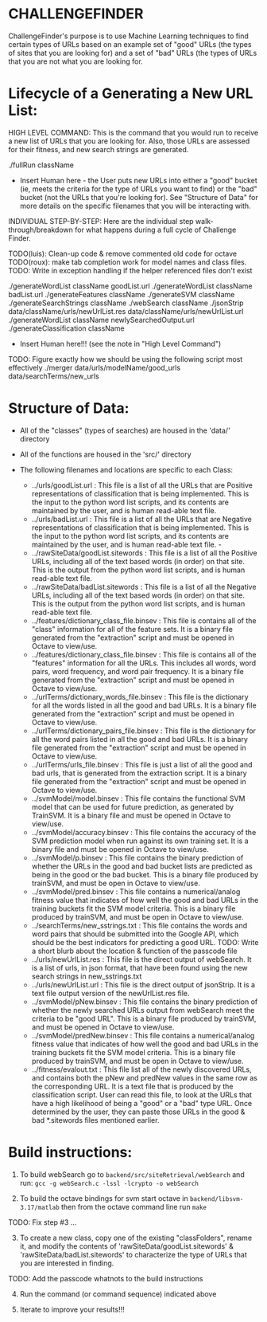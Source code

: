 
CHALLENGEFINDER
========================================

ChallengeFinder's purpose is to use Machine Learning techniques to find
certain types of URLs based on an example set of "good" URLs (the types
of sites that you are looking for) and a set of "bad" URLs (the types of
URLs that you are not what you are looking for.



Lifecycle of a Generating a New URL List:
=========================================

HIGH LEVEL COMMAND:
This is the command that you would run to receive a new list of URLs that
you are looking for.  Also, those URLs are assessed for their fitness, and
new search strings are generated.

./fullRun className

* Insert Human here - the User puts new URLs into either a "good" bucket (ie,
meets the criteria for the type of URLs you want to find) or the "bad" bucket
(not the URLs that you're looking for). See "Structure of Data" for more
details on the specific filenames that you will be interacting with.



INDIVIDUAL STEP-BY-STEP:
Here are the individual step walk-through/breakdown for what happens during a
full cycle of Challenge Finder.

TODO(luis): Clean-up code & remove commented old code for octave
TODO(roux): make tab completion work for model names and class files.
TODO: Write in exception handling if the helper referenced files don't exist

./generateWordList className goodList.url
./generateWordList className badList.url
./generateFeatures className
./generateSVM className
./generateSearchStrings className
./webSearch className
./jsonStrip data/className/urls/newUrlList.res data/className/urls/newUrlList.url
./generateWordList className newlySearchedOutput.url
./generateClassification className
* Insert Human here!!! (see the note in "High Level Command")

TODO: Figure exactly how we should be using the following script most effectively
./merger data/urls/modelName/good_urls data/searchTerms/new_urls


Structure of Data:
========================================

- All of the "classes" (types of searches) are housed in the 'data/' directory
- All of the functions are housed in the 'src/' directory

- The following filenames and locations are specific to each Class:
    - ../urls/goodList.url : This file is a list of all the URLs that are Positive representations of
      classification that is being implemented. This is the input to the python word list scripts, and
      its contents are maintained by the user, and is human read-able text file.
    - ../urls/badList.url : This file is a list of all the URLs that are Negative representations of
      classification that is being implemented. This is the input to the python word list scripts, and
      its contents are maintained by the user, and is human read-able text file.                                             -
    - ../rawSiteData/goodList.sitewords : This file is a list of all the Positive URLs, including all
      of the text based words (in order) on that site.  This is the output from the python word list
      scripts, and is human read-able text file.
    - ../rawSiteData/badList.sitewords : This file is a list of all the Negative URLs, including all
      of the text based words (in order) on that site.  This is the output from the python word list
      scripts, and is human read-able text file.
    - ../features/dictionary_class_file.binsev : This file is contains all of the "class" information
      for all of the feature sets.  It is a binary file generated from the "extraction" script and
      must be opened in Octave to view/use.
    - ../features/dictionary_class_file.binsev : This file is contains all of the "features" information
      for all the URLs.  This includes all words, word pairs, word frequency, and word pair frequency.
      It is a binary file generated from the "extraction" script and must be opened in Octave to view/use.
    - ../urlTerms/dictionary_words_file.binsev : This file is the dictionary for all the words listed in
      all the good and bad URLs. It is a binary file generated from the "extraction" script and must be
      opened in Octave to view/use.
    - ../urlTerms/dictionary_pairs_file.binsev : This file is the dictionary for all the word pairs
      listed in all the good and bad URLs. It is a binary file generated from the "extraction" script
      and must be opened in Octave to view/use.
    - ../urlTerms/urls_file.binsev : This file is just a list of all the good and bad urls, that is
      generated from the extraction script. It is a binary file generated from the "extraction" script
      and must be opened in Octave to view/use.
    - ../svmModel/model.binsev : This file contains the functional SVM model that can be used for future
      prediction, as generated by TrainSVM.  It is a binary file and must be opened in Octave to view/use.
    - ../svmModel/accuracy.binsev : This file contains the accuracy of the SVM prediction model when run
      against its own training set. It is a binary file and must be opened in Octave to view/use.
    - ../svmModel/p.binsev : This file contains the binary prediction of whether the URLs in the good and
      bad bucket lists are predicted as being in the good or the bad bucket.  This is a binary file
      produced by trainSVM, and must be open in Octave to view/use.
    - ../svmModel/pred.binsev : This file contains a numerical/analog fitness value that indicates
      of how well the good and bad URLs in the training buckets fit the SVM model criteria.  This is a
      binary file produced by trainSVM, and must be open in Octave to view/use.
    - ../searchTerms/new_sstrings.txt : This file contains the words and word pairs that should be
      submitted into the Google API, which should be the best indicators for predicting a good URL.
TODO: <Roux> Write a short blurb about the location & function of the passcode file
    - ../urls/newUrlList.res : This file is the direct output of webSearch.  It is a list of urls, in
      json format, that have been found using the new search strings in new_sstrings.txt
    - ../urls/newUrlList.url : This file is the direct output of jsonStrip. It is a text file output
      version of the newUrlList.res file.
    - ../svmModel/pNew.binsev : This file contains the binary prediction of whether the newly searched
      URLs output from webSearch meet the criteria to be "good URL".  This is a binary file produced by
      trainSVM, and must be opened in Octave to view/use.
    - ../svmModel/predNew.binsev : This file contains a numerical/analog fitness value that indicates
      of how well the good and bad URLs in the training buckets fit the SVM model criteria.  This is a
      binary file produced by trainSVM, and must be open in Octave to view/use.
    - ../fitness/evalout.txt : This file list all of the newly discovered URLs, and contains both the
      pNew and predNew values in the same row as the corresponding URL. It is a text file that is
      produced by the classification script. User can read this file, to look at the URLs that have
      a high likelihood of being a "good" or a "bad" type URL. Once determined by the user, they can
      paste those URLs in the good & bad *.sitewords files mentioned earlier.


Build instructions:
===================

1. To build webSearch go to `backend/src/siteRetrieval/webSearch` and run:
`gcc -g webSearch.c -lssl -lcrypto -o webSearch`

2. To build the octave bindings for svm start octave in `backend/libsvm-3.17/matlab`
then from the octave command line run `make`

TODO: <Luis> Fix step #3 ...

3. To create a new class, copy one of the existing "classFolders", rename it, and
modify the contents of 'rawSiteData/goodList.sitewords' & 'rawSiteData/badList.sitewords'
to characterize the type of URLs that you are interested in finding.

TODO: <Roux> Add the passcode whatnots to the build instructions

4. Run the command (or command sequence) indicated above

5. Iterate to improve your results!!!
